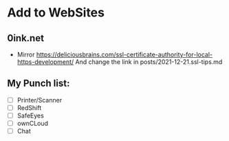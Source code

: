# Add to WebSites

## 0ink.net

- Mirror https://deliciousbrains.com/ssl-certificate-authority-for-local-https-development/
  And change the link in posts/2021-12-21.ssl-tips.md

## My Punch list:

- [ ] Printer/Scanner
- [ ] RedShift
- [ ] SafeEyes
- [ ] ownCLoud
- [ ] Chat

